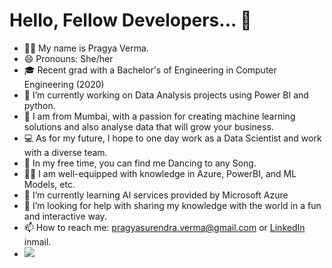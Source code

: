 # Hello, Fellow Developers... 👋


- 👋🏽 My name is Pragya Verma.
- 😄 Pronouns: She/her
- 🎓 Recent grad with a Bachelor's of Engineering in Computer Engineering (2020)
- 🔭 I’m currently working on Data Analysis projects using Power BI and python.
- 🌇 I am from Mumbai, with a passion for creating machine learning solutions and also analyse data that will grow your business.
- 💻 As for my future, I hope to one day work as a Data Scientist and work with a diverse team.
- 💃 In my free time, you can find me Dancing to any Song.
- 💪🏽 I am well-equipped with knowledge in Azure, PowerBI, and ML Models, etc.
- 🌱 I’m currently learning AI services provided by Microsoft Azure
- 🤔 I’m looking for help with sharing my knowledge with the world in a fun and interactive way.
- 📫 How to reach me: pragyasurendra.verma@gmail.com or [LinkedIn](https://www.linkedin.com/in/verma-pragya/) inmail.
- ![](https://github-profile-summary-cards.vercel.app/api/cards/profile-details?username=pragyy&theme=monokai)
